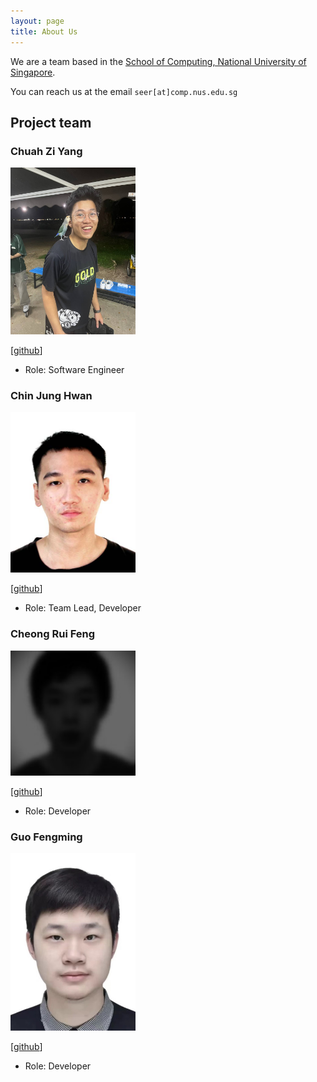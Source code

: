```yaml
---
layout: page
title: About Us
---
```


We are a team based in the [School of Computing, National University of Singapore](https://www.comp.nus.edu.sg).

You can reach us at the email `seer[at]comp.nus.edu.sg`

## Project team

### Chuah Zi Yang

<img src="images/chuahziyang.png" width="200px">

[[github](https://github.com/chuahziyang)]

* Role: Software Engineer

### Chin Jung Hwan

<img src="images/jhwan0707.png" width="200px">

[[github](http://github.com/jhwan0707)]

* Role: Team Lead, Developer

### Cheong Rui Feng

<img src="images/cerulyean.png" width="200px">

[[github](http://github.com/cerulyean)]

* Role: Developer

### Guo Fengming

<img src="images/Gu0Fengming.png" width="200px">

[[github](https://github.com/Gu0Fengming)]

* Role: Developer
